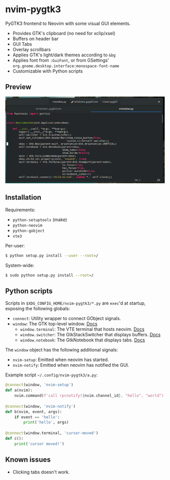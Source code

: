 # nvim-pygtk3

PyGTK3 frontend to Neovim with some visual GUI elements.

* Provides GTK's clipboard (no need for xclip/xsel)
* Buffers on header bar
* GUI Tabs
* Overlay scrollbars
* Applies GTK's light/dark themes according to `&bg`
* Applies font from `:GuiFont`, or from GSettings'
  `org.gnome.desktop.interface:monospace-font-name`
* Customizable with Python scripts

## Preview

![](screenshot.png)

## Installation

Requirements:

* `python-setuptools` (make)
* `python-neovim`
* `python-gobject`
* `vte3`

Per-user:

```sh
$ python setup.py install --user --root=/
```

System-wide:

```sh
$ sudo python setup.py install --root=/
```

## Python scripts

Scripts in `$XDG_CONFIG_HOME/nvim-pygtk3/*.py` are `exec`'d at startup,
exposing the following globals:

* `connect`: Utility wrapper to connect GObject signals.
* `window`: The GTK top-level window.
  [Docs](https://developer.gnome.org/gtk3/unstable/GtkApplicationWindow.html)
  * `window.terminal`: The VTE terminal that hosts neovim.
    [Docs](https://developer.gnome.org/vte/unstable/VteTerminal.html)
  * `window.switcher`: The GtkStackSwitcher that displays buffers.
    [Docs](https://developer.gnome.org/gtk3/unstable/GtkStackSwitcher.html)
  * `window.notebook`: The GtkNotebook that displays tabs.
    [Docs](https://developer.gnome.org/gtk3/unstable/GtkNotebook.html)

The `window` object has the following additional signals:

* `nvim-setup`: Emitted when neovim has started.
* `nvim-notify`: Emitted when neovim has notified the GUI.

Example script `~/.config/nvim-pygtk3/a.py`:

```python
@connect(window, 'nvim-setup')
def a(nvim):
    nvim.command(f'call rpcnotify({nvim.channel_id}, "hello", "world")')

@connect(window, 'nvim-notify')
def b(nvim, event, args):
    if event == 'hello':
        print('hello', args)

@connect(window.terminal, 'cursor-moved')
def c():
    print('cursor moved!')
```

## Known issues

* Clicking tabs doesn't work.
